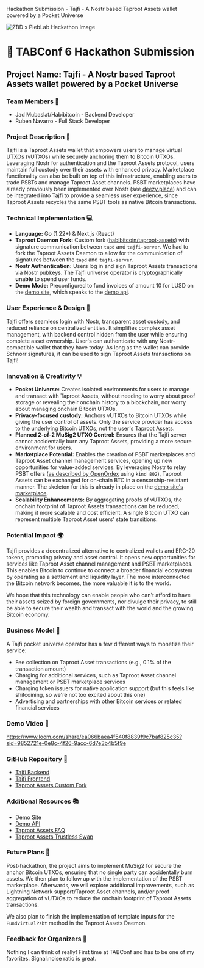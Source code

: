 Hackathon Submission - Tajfi - A Nostr based Taproot Assets wallet powered by a Pocket Universe
<!-- All software-based projects submitted must be open source and freely available for public use -->

![ZBD x PlebLab Hackathon Image](https://pbs.twimg.com/media/GW2IHa2WYAE71ca?format=jpg&name=large)

# 🚀 TABConf 6 Hackathon Submission

## Project Name: Tajfi - A Nostr based Taproot Assets wallet powered by a Pocket Universe

### Team Members 👥

- Jad Mubaslat/Habibitcoin - Backend Developer
- Ruben Navarro - Full Stack Developer

### Project Description 📝

Tajfi is a Taproot Assets wallet that empowers users to manage virtual UTXOs (vUTXOs) while securely anchoring them to Bitcoin UTXOs. Leveraging Nostr for authentication and the Taproot Assets protocol, users maintain full custody over their assets with enhanced privacy. Marketplace functionality can also be built on top of this infrastructure, enabling users to trade PSBTs and manage Taproot Asset channels. PSBT marketplaces have already previously been implemented over Nostr (see [deezy.place](https://deezy.place)) and can be integrated into Tajfi to provide a seamless user experience, since Taproot Assets recycles the same PSBT tools as native Bitcoin transactions.

### Technical Implementation 💻

-   **Language:** Go (1.22+) & Next.js (React)
-   **Taproot Daemon Fork:** Custom fork ([habibitcoin/taproot-assets](https://github.com/habibitcoin/taproot-assets/tree/tajfi-fork)) with signature communication between `tapd` and `tajfi-server`. We had to fork the Taproot Assets Daemon to allow for the communication of signatures between the `tapd` and `tajfi-server`.
-   **Nostr Authentication:** Users log in and sign Taproot Assets transactions via Nostr pubkeys. The Tajfi universe operator is cryptographically **unable** to spend user funds.
-   **Demo Mode:** Preconfigured to fund invoices of amount 10 for LUSD on the [demo site](https://demo.tajfi.com), which speaks to the [demo api](https://api.tajfi.com).


### User Experience & Design 🎨

Tajfi offers seamless login with Nostr, transparent asset custody, and reduced reliance on centralized entities. It simplifies complex asset management, with backend control hidden from the user while ensuring complete asset ownership. User's can authenticate with any Nostr-compatible wallet that they have today. As long as the wallet can provide Schnorr signatures, it can be used to sign Taproot Assets transactions on Tajfi!


### Innovation & Creativity 💡

-   **Pocket Universe:** Creates isolated environments for users to manage and transact with Taproot Assets, without needing to worry about proof storage or revealing their onchain history to a blockchain, nor worry about managing onchain Bitcoin UTXOs.
-   **Privacy-focused custody:** Anchors vUTXOs to Bitcoin UTXOs while giving the user control of assets. Only the service provider has access to the underlying Bitcoin UTXOs, not the user's Taproot Assets.
-   **Planned 2-of-2 MuSig2 UTXO Control:** Ensures that the Tajfi server cannot accidentally burn any Taproot Assets, providing a more secure environment for users.
-   **Marketplace Potential:** Enables the creation of PSBT marketplaces and Taproot Asset channel management services, opening up new opportunities for value-added services. By leveraging Nostr to relay PSBT offers ([as described by OpenOrdex](https://github.com/orenyomtov/openordex/blob/44581ec727c439c15178413b1d46c8f6176f253a/NIP.md?plain=1#L2) using `kind 802`), Taproot Assets can be exchanged for on-chain BTC in a censorship-resistant manner. The skeleton for this is already in place on the [demo site's marketplace](https://demo.tajfi.com/wallet/marketplace).
-  **Scalability Enhancements:** By aggregating proofs of vUTXOs, the onchain footprint of Taproot Assets transactions can be reduced, making it more scalable and cost efficient. A single Bitcoin UTXO can represent multiple Taproot Asset users' state transitions.


### Potential Impact 🌍

Tajfi provides a decentralized alternative to centralized wallets and ERC-20 tokens, promoting privacy and asset control. It opens new opportunities for services like Taproot Asset channel management and PSBT marketplaces. This enables Bitcoin to continue to connect a broader financial ecosystem by operating as a settlement and liquidity layer. The more interconnected the Bitcoin network becomes, the more valuable it is to the world.

We hope that this technology can enable people who can't afford to have their assets seized by foreign governments, nor divulge their privacy, to still be able to secure their wealth and transact with the world and the growing Bitcoin economy.


### Business Model 💼

A Tajfi pocket universe operator has a few different ways to monetize their service:
- Fee collection on Taproot Asset transactions (e.g., 0.1% of the transaction amount)
- Charging for additional services, such as Taproot Asset channel management or PSBT marketplace services
- Charging token issuers for native application support (but this feels like shitcoining, so we're not too excited about this one)
- Advertising and partnerships with other Bitcoin services or related financial services


### Demo Video 🎥

https://www.loom.com/share/ea066baea4f540f8839f9c7baf825c35?sid=9852721e-0e8c-4f26-9acc-6d7e3b4b5f9e 


### GitHub Repository 📂

-   [Tajfi Backend](https://github.com/habibitcoin/taproot-assets/tree/tajfi-fork)
-   [Tajfi Frontend](https://github.com/topether21/tajfi-web)
-   [Taproot Assets Custom Fork](https://github.com/habibitcoin/taproot-assets/tree/tajfi-fork)

### Additional Resources 📚

-   [Demo Site](https://demo.tajfi.com)
-   [Demo API](https://api.tajfi.com)
-   [Taproot Assets FAQ](https://docs.lightning.engineering/the-lightning-network/taproot-assets/faq)
-   [Taproot Assets Trustless Swap](https://docs.lightning.engineering/the-lightning-network/taproot-assets/trustless-swap)


### Future Plans 🔮

Post-hackathon, the project aims to implement MuSig2 for secure the anchor Bitcoin UTXOs, ensuring that no single party can accidentally burn assets. We then plan to follow up with the implementation of the PSBT marketplace. Afterwards, we will explore additional improvements, such as Lightning Network support/Taproot Asset channels, and/or proof aggregation of vUTXOs to reduce the onchain footprint of Taproot Assets transactions.

We also plan to finish the implementation of template inputs for the `FundVirtualPsbt` method in the Taproot Assets Daemon.

### Feedback for Organizers 📣

Nothing I can think of really! First time at TABConf and has to be one of my favorites. Signal:noise ratio is great.
